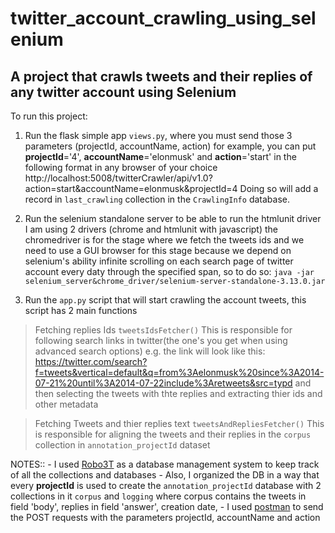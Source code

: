 # twitter_account_crawling_using_selenium
## A project that crawls tweets and their replies of any twitter account using Selenium

To run this project:

1. Run the flask simple app `views.py`, where you must send those 3 parameters (projectId, accountName, action) for example, you can put **projectId**='4', **accountName**='elonmusk' and **action**='start' in the following format in any browser of your choice http://localhost:5008/twitterCrawler/api/v1.0?action=start&accountName=elonmusk&projectId=4
Doing so will add a record in `last_crawling` collection in the `CrawlingInfo` database.

2. Run the selenium standalone server to be able to run the htmlunit driver
I am using 2 drivers (chrome and htmlunit with javascript) the chromedriver is for the stage where we fetch the tweets ids and we need to use a GUI browser for this stage because we depend on selenium's ability infinite scrolling on each search page of twitter account every daty through the specified span, so to do so:
 `java -jar selenium_server&chrome_driver/selenium-server-standalone-3.13.0.jar`  

3. Run the `app.py` script that will start crawling the account tweets, this script has 2 main functions 
> Fetching replies Ids  `tweetsIdsFetcher()`
This is responsible for following search links in twitter(the one's you get when using advanced search options) e.g. the link will look like this:
https://twitter.com/search?f=tweets&vertical=default&q=from%3Aelonmusk%20since%3A2014-07-21%20until%3A2014-07-22include%3Aretweets&src=typd 
and then selecting the tweets with thte replies and extracting thier ids and other metadata

> Fetching Tweets and thier replies text `tweetsAndRepliesFetcher()`
This is responsible for aligning the tweets and their replies in the `corpus` collection in `annotation_projectId` dataset


NOTES::
	- I used [Robo3T](https://robomongo.org/download) as a database management system to keep track of all the collections and databases
	- Also, I organized the DB in a way that every **projectId** is used to create the `annotation_projectId` database with 2 collections in it `corpus` and `logging` where corpus contains the tweets in field 'body', replies in field 'answer', creation date, 
	- I used [postman](https://www.getpostman.com/apps) to send the POST requests with the parameters projectId, accountName and action